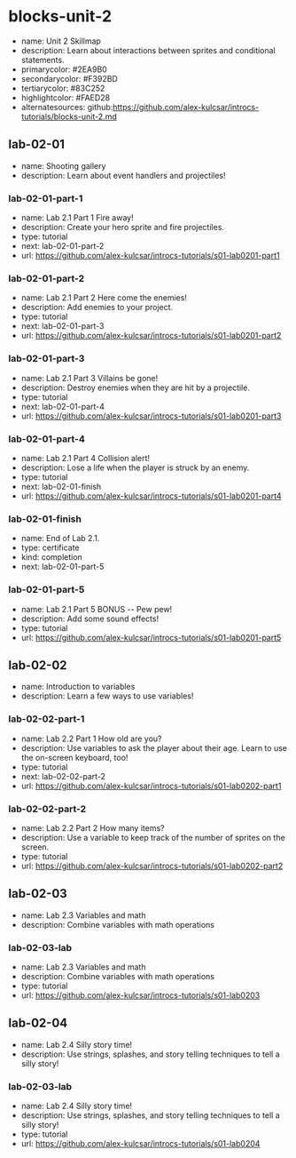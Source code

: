 # blocks-unit-2

* name: Unit 2 Skillmap
* description: Learn about interactions between sprites and conditional statements.
* primarycolor: #2EA9B0
* secondarycolor: #F392BD
* tertiarycolor: #83C252
* highlightcolor: #FAED28
* alternatesources: github:https://github.com/alex-kulcsar/introcs-tutorials/blocks-unit-2.md

## lab-02-01

* name: Shooting gallery
* description: Learn about event handlers and projectiles!

### lab-02-01-part-1

* name: Lab 2.1 Part 1 Fire away!
* description: Create your hero sprite and fire projectiles.
* type: tutorial
* next: lab-02-01-part-2
* url: https://github.com/alex-kulcsar/introcs-tutorials/s01-lab0201-part1

### lab-02-01-part-2

* name: Lab 2.1 Part 2 Here come the enemies!
* description: Add enemies to your project.
* type: tutorial
* next: lab-02-01-part-3
* url: https://github.com/alex-kulcsar/introcs-tutorials/s01-lab0201-part2

### lab-02-01-part-3

* name: Lab 2.1 Part 3 Villains be gone!
* description: Destroy enemies when they are hit by a projectile.
* type: tutorial
* next: lab-02-01-part-4
* url: https://github.com/alex-kulcsar/introcs-tutorials/s01-lab0201-part3

### lab-02-01-part-4

* name: Lab 2.1 Part 4 Collision alert!
* description: Lose a life when the player is struck by an enemy.
* type: tutorial
* next: lab-02-01-finish
* url: https://github.com/alex-kulcsar/introcs-tutorials/s01-lab0201-part4

### lab-02-01-finish

* name: End of Lab 2.1.
* type: certificate
* kind: completion
* next: lab-02-01-part-5

### lab-02-01-part-5

* name: Lab 2.1 Part 5 BONUS -- Pew pew!
* description: Add some sound effects!
* type: tutorial
* url: https://github.com/alex-kulcsar/introcs-tutorials/s01-lab0201-part5

## lab-02-02

* name: Introduction to variables
* description: Learn a few ways to use variables!

### lab-02-02-part-1

* name: Lab 2.2 Part 1 How old are you?
* description: Use variables to ask the player about their age. Learn to use the on-screen keyboard, too!
* type: tutorial
* next: lab-02-02-part-2
* url: https://github.com/alex-kulcsar/introcs-tutorials/s01-lab0202-part1

### lab-02-02-part-2

* name: Lab 2.2 Part 2 How many items?
* description: Use a variable to keep track of the number of sprites on the screen.
* type: tutorial
* url: https://github.com/alex-kulcsar/introcs-tutorials/s01-lab0202-part2

## lab-02-03

* name: Lab 2.3 Variables and math
* description: Combine variables with math operations

### lab-02-03-lab

* name: Lab 2.3 Variables and math
* description: Combine variables with math operations
* type: tutorial
* url: https://github.com/alex-kulcsar/introcs-tutorials/s01-lab0203

## lab-02-04

* name: Lab 2.4 Silly story time!
* description: Use strings, splashes, and story telling techniques to tell a silly story!

### lab-02-03-lab

* name: Lab 2.4 Silly story time!
* description: Use strings, splashes, and story telling techniques to tell a silly story!
* type: tutorial
* url: https://github.com/alex-kulcsar/introcs-tutorials/s01-lab0204

